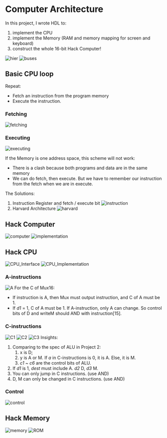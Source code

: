 # Computer Architecture

In this project, I wrote HDL to:
1. implement the CPU
2. implement the Memory (RAM and memory mapping for screen and keyboard)
3. construct the whole 16-bit Hack Computer!

![hier](images/hier.png)
![buses](images/buses.png)

## Basic CPU loop
Repeat:
- Fetch an instruction from the program memory
- Execute the instruction.

### Fetching
![fetching](images/fetching.png)

### Executing
![executing](images/executing.png)

If the Memory is one address space, this scheme will not work:
- There is a clash because both programs and data are in the same memory
- We can do fetch, then execute. But we have to remember our instruction from the fetch when we are in execute.

The Solutions: 
1. Instruction Register and fetch / execute bit
![instruction](images/InstructionRegister.png)
2. Harvard Architecture
![harvard](images/harvard.png)

## Hack Computer
![computer](images/computer.png)
![implementation](images/hack.png)

## Hack CPU
![CPU_Interface](images/CPUInterface.png)
![CPU_Implementation](images/CPUImplementation.png)

### A-instructions
![A](images/A.png)
For the C of Mux16:
- If instruction is A, then Mux must output instruction, and C of A must be 1.
- If *d1* = 1, C of A must be 1.
If A-instruction, only A can change. So control bits of D and writeM should AND with instruction[15].

### C-instructions
![C1](images/C_1.png)
![C2](images/C_2.png)
![C3](images/C_3.png)
Insights:
1. Comparing to the spec of ALU in Project 2:
   1. x is D;
   2. y is A or M. If *a* in C-instructions is 0, it is A. Else, it is M.
   3. *c1* ~ *c6* are the control bits of ALU.
2. If *d1* is 1, *dest* must include A. *d2* D, *d3* M.
3. You can only jump in C instructions. (use AND)
4. D, M can only be changed in C instructions. (use AND)

### Control
![control](images/control.png)

## Hack Memory
![memory](images/memory.png)
![ROM](images/ROM.png)